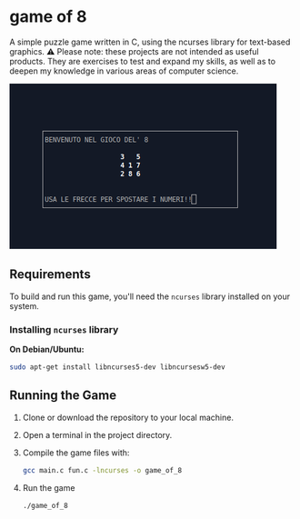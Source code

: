 # game of 8 
A simple puzzle game written in C, using the ncurses library for text-based graphics.
⚠️ Please note: these projects are not intended as useful products. They are exercises to test and expand my skills, as well as to deepen my knowledge in various areas of computer science.

![Screenshot](game.png)


## Requirements
To build and run this game, you'll need the `ncurses` library installed on your system.

### Installing `ncurses` library

**On Debian/Ubuntu:**
```bash
sudo apt-get install libncurses5-dev libncursesw5-dev
 ```

## Running the Game
1. Clone or download the repository to your local machine.
2. Open a terminal in the project directory.
3. Compile the game files with:

   ```bash
   gcc main.c fun.c -lncurses -o game_of_8
4. Run the game

   ```bash
   ./game_of_8

